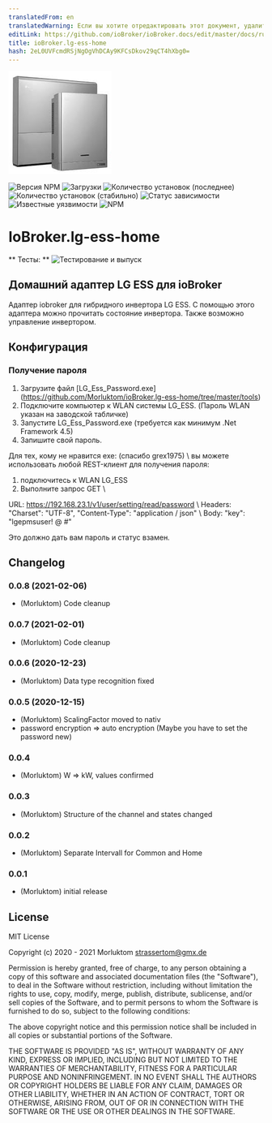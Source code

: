 ```yaml
---
translatedFrom: en
translatedWarning: Если вы хотите отредактировать этот документ, удалите поле «translationFrom», в противном случае этот документ будет снова автоматически переведен
editLink: https://github.com/ioBroker/ioBroker.docs/edit/master/docs/ru/adapterref/iobroker.lg-ess-home/README.md
title: ioBroker.lg-ess-home
hash: 2eL0UVFcmdRSjNgOgVhDCAy9KFCsDkov29qCT4hXbg0=
---
```

![Логотип](../../../en/adapterref/iobroker.lg-ess-home/admin/lg-ess-home.png)

![Версия NPM](http://img.shields.io/npm/v/iobroker.lg-ess-home.svg)
![Загрузки](https://img.shields.io/npm/dm/iobroker.lg-ess-home.svg)
![Количество установок (последнее)](http://iobroker.live/badges/lg-ess-home-installed.svg)
![Количество установок (стабильно)](http://iobroker.live/badges/lg-ess-home-stable.svg)
![Статус зависимости](https://img.shields.io/david/Morluktom/iobroker.lg-ess-home.svg)
![Известные уязвимости](https://snyk.io/test/github/Morluktom/ioBroker.lg-ess-home/badge.svg)
![NPM](https://nodei.co/npm/iobroker.lg-ess-home.png?downloads=true)

# IoBroker.lg-ess-home
** Тесты: ** ![Тестирование и выпуск](https://github.com/Morluktom/ioBroker.lg-ess-home/workflows/Test%20and%20Release/badge.svg)

## Домашний адаптер LG ESS для ioBroker
Адаптер iobroker для гибридного инвертора LG ESS. С помощью этого адаптера можно прочитать состояние инвертора. Также возможно управление инвертором.

## Конфигурация
### Получение пароля
1. Загрузите файл [LG_Ess_Password.exe] (https://github.com/Morluktom/ioBroker.lg-ess-home/tree/master/tools)
1. Подключите компьютер к WLAN системы LG_ESS. (Пароль WLAN указан на заводской табличке)
1. Запустите LG_Ess_Password.exe (требуется как минимум .Net Framework 4.5)
1. Запишите свой пароль.

Для тех, кому не нравится exe: (спасибо grex1975) \ вы можете использовать любой REST-клиент для получения пароля:

1. подключитесь к WLAN LG_ESS
1. Выполните запрос GET \

URL: https://192.168.23.1/v1/user/setting/read/password \ Headers: "Charset": "UTF-8", "Content-Type": "application / json" \ Body: "key": "lgepmsuser! @ #"

Это должно дать вам пароль и статус взамен.

## Changelog

### 0.0.8 (2021-02-06)
* (Morluktom) Code cleanup

### 0.0.7 (2021-02-01)
* (Morluktom) Code cleanup

### 0.0.6 (2020-12-23)
* (Morluktom) Data type recognition fixed

### 0.0.5 (2020-12-15)
* (Morluktom) ScalingFactor moved to nativ
* password encryption => auto encryption (Maybe you have to set the password new)

### 0.0.4
* (Morluktom) W => kW, values confirmed

### 0.0.3
* (Morluktom) Structure of the channel and states changed

### 0.0.2
* (Morluktom) Separate Intervall for Common and Home

### 0.0.1
* (Morluktom) initial release

## License
MIT License

Copyright (c) 2020 - 2021 Morluktom <strassertom@gmx.de>

Permission is hereby granted, free of charge, to any person obtaining a copy
of this software and associated documentation files (the "Software"), to deal
in the Software without restriction, including without limitation the rights
to use, copy, modify, merge, publish, distribute, sublicense, and/or sell
copies of the Software, and to permit persons to whom the Software is
furnished to do so, subject to the following conditions:

The above copyright notice and this permission notice shall be included in all
copies or substantial portions of the Software.

THE SOFTWARE IS PROVIDED "AS IS", WITHOUT WARRANTY OF ANY KIND, EXPRESS OR
IMPLIED, INCLUDING BUT NOT LIMITED TO THE WARRANTIES OF MERCHANTABILITY,
FITNESS FOR A PARTICULAR PURPOSE AND NONINFRINGEMENT. IN NO EVENT SHALL THE
AUTHORS OR COPYRIGHT HOLDERS BE LIABLE FOR ANY CLAIM, DAMAGES OR OTHER
LIABILITY, WHETHER IN AN ACTION OF CONTRACT, TORT OR OTHERWISE, ARISING FROM,
OUT OF OR IN CONNECTION WITH THE SOFTWARE OR THE USE OR OTHER DEALINGS IN THE
SOFTWARE.